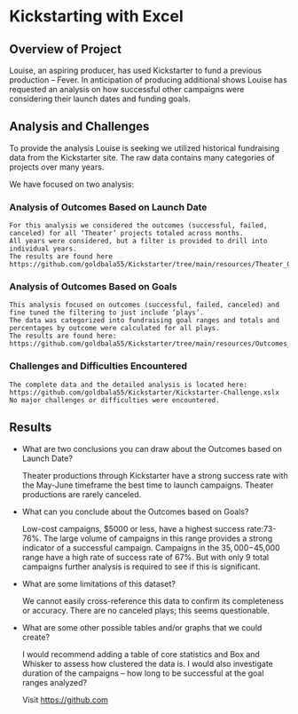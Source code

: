 # Kickstarting with Excel

## Overview of Project
Louise, an aspiring producer, has used Kickstarter to fund a previous production – Fever.  In anticipation of producing additional shows Louise has requested an analysis on how successful other campaigns were considering their launch dates and funding goals.

## Analysis and Challenges
To provide the analysis Louise is seeking we utilized historical fundraising data from the Kickstarter site.  The raw data contains many categories of projects over many years.  

We have focused on two analysis:
### Analysis of Outcomes Based on Launch Date
    For this analysis we considered the outcomes (successful, failed, canceled) for all ‘Theater’ projects totaled across months.  
    All years were considered, but a filter is provided to drill into individual years.  
    The results are found here https://github.com/goldbala55/Kickstarter/tree/main/resources/Theater_Outcomes_vs_Launch.png

### Analysis of Outcomes Based on Goals
    This analysis focused on outcomes (successful, failed, canceled) and fine tuned the filtering to just include ‘plays’.  
    The data was categorized into fundraising goal ranges and totals and percentages by outcome were calculated for all plays.  
    The results are found here: https://github.com/goldbala55/Kickstarter/tree/main/resources/Outcomes_vs_Goals.png

### Challenges and Difficulties Encountered
    The complete data and the detailed analysis is located here: https://github.com/goldbala55/Kickstarter/Kickstarter-Challenge.xslx
    No major challenges or difficulties were encountered. 

## Results

- What are two conclusions you can draw about the Outcomes based on Launch Date?
  
     Theater productions through Kickstarter have a strong success rate with the May-June timeframe the best time to launch campaigns.
     Theater productions are rarely canceled.  

- What can you conclude about the Outcomes based on Goals?
  
     Low-cost campaigns, $5000 or less, have a highest success rate:73-76%. The large volume of campaigns in this range provides a strong indicator of a successful campaign.
     Campaigns in the $35,000-$45,000 range have a high rate of success rate of 67%.  But with only 9 total campaigns further analysis is required to see if this is significant.

- What are some limitations of this dataset?
  
     We cannot easily cross-reference this data to confirm its completeness or accuracy.
     There are no canceled plays; this seems questionable.


- What are some other possible tables and/or graphs that we could create?
  
    I would recommend adding a table of core statistics and Box and Whisker to assess how clustered the data is.  I would also investigate duration of the campaigns – how long to be successful at the goal ranges analyzed?
    
    Visit https://github.com
    
